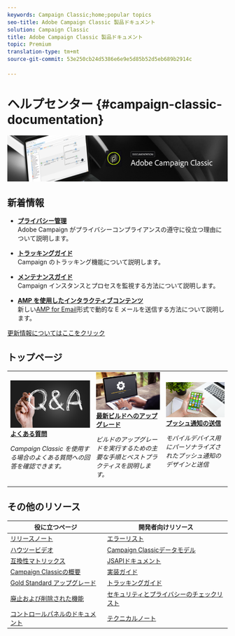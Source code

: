 ```yaml
---
keywords: Campaign Classic;home;popular topics
seo-title: Adobe Campaign Classic 製品ドキュメント
solution: Campaign Classic
title: Adobe Campaign Classic 製品ドキュメント
topic: Premium
translation-type: tm+mt
source-git-commit: 53e250cb24d5386e6e9e5d85b52d5eb689b2914c

---
```



# ヘルプセンター {#campaign-classic-documentation}

![](platform/using/assets/do-not-localize/banner_acc_doc.jpg)

## 新着情報

* **[プライバシー管理](https://helpx.adobe.com/campaign/kb/campaign-privacy.html)**<br/>Adobe Campaign がプライバシーコンプライアンスの遵守に役立つ理由について説明します。

* **[トラッキングガイド](https://helpx.adobe.com/campaign/kb/acc-tracking.html)**<br/>Campaign のトラッキング機能について説明します。

* **[メンテナンスガイド](https://helpx.adobe.com/campaign/kb/acc-maintenance.html)**<br/>Campaign インスタンスとプロセスを監視する方法について説明します。

* **[AMP を使用したインタラクティブコンテンツ](delivery/using/defining-interactive-content.md)**<br/>新しい[AMP for Email](https://amp.dev/about/email/)形式で動的な E メールを送信する方法について説明します。

[更新情報についてはここをクリック](/help/rn/using/documentation-updates.md)

## トップページ

<table>
<tr>
  <td>
    <a href="platform/using/common-questions.md">
      <img alt="よくある質問" src="platform/using/assets/FAQ.png"/>
    </a>
    <div>
      <a href="platform/using/common-questions.md">
    <strong>よくある質問</strong>
    </a>
    </div>
    <p>
    <em>Campaign Classic を使用する場合のよくある質問への回答を確認できます。</em>
    <p>
  </td>
   <td>
    <a href="https://docs.campaign.adobe.com/doc/AC/getting_started/EN/buildUpgrade.html">
      <img alt="ビルドのアップグレード" src="platform/using/assets/upgrade.png" />
    </a>
    <div>
      <a href="https://docs.campaign.adobe.com/doc/AC/getting_started/EN/buildUpgrade.html">
    <strong>最新ビルドへのアップグレード</strong>
    </a>
    </div>
    <p>
    <em>ビルドのアップグレードを実行するための主要な手順とベストプラクティスを説明します。</em>
    <p>
  </td>
  <td>
    <a href="delivery/using/creating-notifications.md">
       <img alt="プッシュ通知" src="platform/using/assets/push.png" />
    </a>
    <div>
       <a href="delivery/using/creating-notifications.md">
    <strong>プッシュ通知の送信</strong>
    </a>
    </div>
    <p>
    <em>モバイルデバイス用にパーソナライズされたプッシュ通知のデザインと送信</em>
    <p>
  </td>
</tr>
</table>

## その他のリソース

| 役に立つページ | 開発者向けリソース |
|---|---|
| [リリースノート](/help/rn/using/latest-release.md) | [エラーリスト](https://docs.adobe.com/content/help/en/campaign-classic/technicalresources/error_messages/error_codes.html) |
| [ハウツービデオ](https://docs.adobe.com/content/help/en/campaign-learn/campaign-classic-tutorials/overview.html) | [Campaign Classicデータモデル](configuration/using/about-data-model.md) |
| [互換性マトリックス](https://helpx.adobe.com/campaign/kb/compatibility-matrix.html) | [JSAPIドキュメント](https://docs.adobe.com/content/help/en/campaign-classic/technicalresources/api/p-1.html) |
| [Campaign Classicの概要](platform/using/about-adobe-campaign-classic.md) | [実装ガイド](https://helpx.adobe.com/campaign/kb/acc-implementation.html) |
| [Gold Standard アップグレード](https://helpx.adobe.com/campaign/kb/gold-standard.html) | [トラッキングガイド](https://helpx.adobe.com/campaign/kb/acc-tracking.html) |
| [廃止および削除された機能](https://helpx.adobe.com/campaign/kb/deprecated-and-removed-features.html) | [セキュリティとプライバシーのチェックリスト](https://helpx.adobe.com/campaign/kb/acc-security.html) |
| [コントロールパネルのドキュメント](https://docs.adobe.com/content/help/en/control-panel/using/control-panel-home.html) | [テクニカルノート](https://helpx.adobe.com/campaign/kb/article-list.html) |
